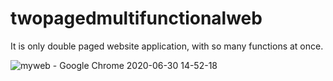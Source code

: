 # twopagedmultifunctionalweb

It is only double paged website application, with so many functions at once.

![myweb - Google Chrome 2020-06-30 14-52-18](https://user-images.githubusercontent.com/52234785/86124057-2b98d400-bae3-11ea-8d45-468d9aef3c98.gif)
